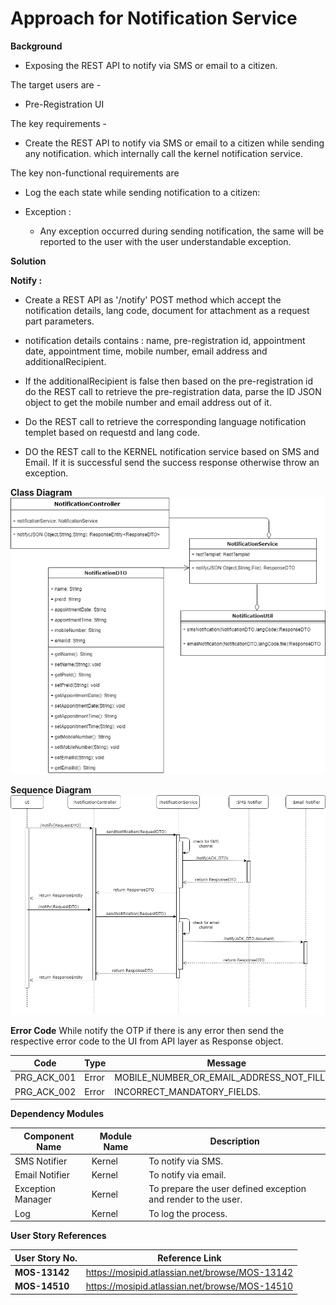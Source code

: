 # Approach for Notification Service

**Background**
- Exposing the REST API to notify via SMS or email to a citizen.

The target users are -
   - Pre-Registration UI

The key requirements -

-   Create the REST API to notify via SMS or email to a citizen while sending any notification. which internally call the kernel notification service.

The key non-functional requirements are

-   Log the each state while sending notification to a citizen:

-   Exception :
    -   Any exception occurred during sending notification, the same will
        be reported to the user with the user understandable exception.

**Solution**

**Notify :**

- Create a REST API as '/notify' POST method which accept the notification details, lang code, document for attachment as a request part parameters.

- notification details contains : name, pre-registration id, appointment date, appointment time, mobile number, email address and additionalRecipient.

- If the additionalRecipient is false then based on the pre-registration id do the REST call to retrieve the pre-registration data, parse the ID JSON object to get the mobile number and email address out of it.

- Do the REST call to retrieve the corresponding language notification templet based on requestd and lang code.

- DO the REST call to the KERNEL notification service based on SMS and Email. If it is successful send the success response otherwise throw an exception. 

**Class Diagram**
![pre-registration-notification-service](_images/_class_diagram/notification-notify.png)

**Sequence Diagram**
![pre-registration-notification-service](_images/_sequence_diagram/notification-notify.png)

**Error Code**
 While notify the OTP if there is any error then send the respective error code to the UI from API layer as Response object.

  Code   |       Type  | Message|
-----|----------|-------------|
PRG_ACK_001 |  Error   |   MOBILE_NUMBER_OR_EMAIL_ADDRESS_NOT_FILLED.
PRG_ACK_002 | Error | INCORRECT_MANDATORY_FIELDS.

**Dependency Modules**

Component Name | Module Name | Description | 
-----|----------|-------------|
  SMS Notifier    |   Kernel        |    To notify via SMS.
  Email Notifier | Kernel | To notify via email.
  Exception Manager  |  Kernel     |       To prepare the user defined exception and render to the user.
  Log        |          Kernel         |   To log the process.

**User Story References**

**User Story No.** |  **Reference Link** |
-----|----------|
**MOS-13142**      |     <https://mosipid.atlassian.net/browse/MOS-13142>
**MOS-14510**      |      <https://mosipid.atlassian.net/browse/MOS-14510>
